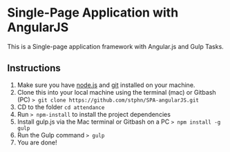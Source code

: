 # Single-Page Application with AngularJS
This is a Single-page application framework with Angular.js and Gulp Tasks.

## Instructions
1. Make sure you have [node.js](http://nodejs.org/) and [git](http://git-scm.com/) installed on your machine.
2. Clone this into your local machine using the terminal (mac) or Gitbash (PC) `> git clone https://github.com/stphn/SPA-angularJS.git`
3. CD to the folder `cd attendance`
4. Run `> npm-install` to install the project dependencies
5. Install gulp.js via the Mac terminal or Gitbash on a PC `> npm install -g gulp`
5. Run the Gulp command `> gulp`
6. You are done!